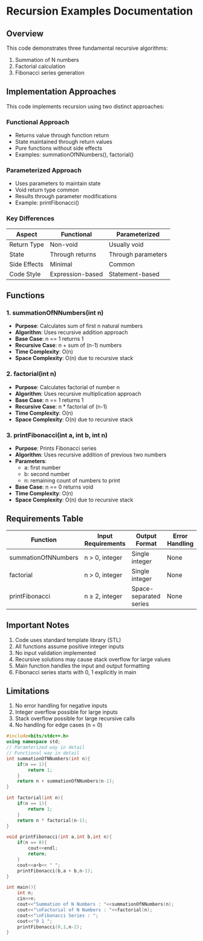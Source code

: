 # Recursion Examples Documentation

## Overview

This code demonstrates three fundamental recursive algorithms:

1. Summation of N numbers
2. Factorial calculation
3. Fibonacci series generation

## Implementation Approaches

This code implements recursion using two distinct approaches:

### Functional Approach

- Returns value through function return
- State maintained through return values
- Pure functions without side effects
- Examples: summationOfNNumbers(), factorial()

### Parameterized Approach

- Uses parameters to maintain state
- Void return type common
- Results through parameter modifications
- Example: printFibonacci()

### Key Differences

| Aspect       | Functional       | Parameterized      |
| ------------ | ---------------- | ------------------ |
| Return Type  | Non-void         | Usually void       |
| State        | Through returns  | Through parameters |
| Side Effects | Minimal          | Common             |
| Code Style   | Expression-based | Statement-based    |

## Functions

### 1. summationOfNNumbers(int n)

- **Purpose**: Calculates sum of first n natural numbers
- **Algorithm**: Uses recursive addition approach
- **Base Case**: n == 1 returns 1
- **Recursive Case**: n + sum of (n-1) numbers
- **Time Complexity**: O(n)
- **Space Complexity**: O(n) due to recursive stack

### 2. factorial(int n)

- **Purpose**: Calculates factorial of number n
- **Algorithm**: Uses recursive multiplication approach
- **Base Case**: n == 1 returns 1
- **Recursive Case**: n \* factorial of (n-1)
- **Time Complexity**: O(n)
- **Space Complexity**: O(n) due to recursive stack

### 3. printFibonacci(int a, int b, int n)

- **Purpose**: Prints Fibonacci series
- **Algorithm**: Uses recursive addition of previous two numbers
- **Parameters**:
  - a: first number
  - b: second number
  - n: remaining count of numbers to print
- **Base Case**: n == 0 returns void
- **Time Complexity**: O(n)
- **Space Complexity**: O(n) due to recursive stack

## Requirements Table

| Function            | Input Requirements | Output Format          | Error Handling |
| ------------------- | ------------------ | ---------------------- | -------------- |
| summationOfNNumbers | n > 0, integer     | Single integer         | None           |
| factorial           | n > 0, integer     | Single integer         | None           |
| printFibonacci      | n ≥ 2, integer     | Space-separated series | None           |

## Important Notes

1. Code uses standard template library (STL)
2. All functions assume positive integer inputs
3. No input validation implemented
4. Recursive solutions may cause stack overflow for large values
5. Main function handles the input and output formatting
6. Fibonacci series starts with 0, 1 explicitly in main

## Limitations

1. No error handling for negative inputs
2. Integer overflow possible for large inputs
3. Stack overflow possible for large recursive calls
4. No handling for edge cases (n = 0)

```cc
#include<bits/stdc++.h>
using namespace std;
// Paramterized way in detail
// Functional way in detail
int summationOfNNumbers(int n){
    if(n == 1){
        return 1;
    }
    return n + summationOfNNumbers(n-1);
}

int factorial(int n){
    if(n == 1){
        return 1;
    }
    return n * factorial(n-1);
}

void printFibonacci(int a,int b,int n){
    if(n == 0){
        cout<<endl;
        return;
    }
    cout<<a+b<< " ";
    printFibonacci(b,a + b,n-1);
}

int main(){
    int n;
    cin>>n;
    cout<<"Summation of N Numbers : "<<summationOfNNumbers(n);
    cout<<"\nFactorial of N Numbers : "<<factorial(n);
    cout<<"\nFibonacci Series : ";
    cout<<"0 1 ";
    printFibonacci(0,1,n-2);
}
```
